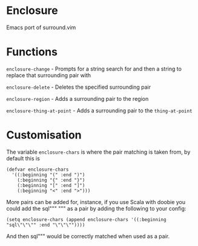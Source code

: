 # Enclosure
Emacs port of surround.vim

# Functions
`enclosure-change` - Prompts for a string search for and then a string to replace that surrounding pair with

`enclosure-delete` - Deletes the specified surrounding pair

`enclosure-region` - Adds a surrounding pair to the region

`enclosure-thing-at-point` - Adds a surrounding pair to the `thing-at-point`

# Customisation
The variable `enclosure-chars` is where the pair matching is taken from, by default this is
```
(defvar enclosure-chars
  '((:beginning "(" :end ")")
    (:beginning "{" :end "}")
    (:beginning "[" :end "]")
    (:beginning "<" :end ">")))
```
More pairs can be added for, instance, if you use Scala with doobie you could add the sql""" """ as a pair by adding the following to your config:
```
(setq enclosure-chars (append enclosure-chars '((:beginning "sql\"\"\"" :end "\"\"\""))))
```
And then sql""" would be correctly matched when used as a pair.
